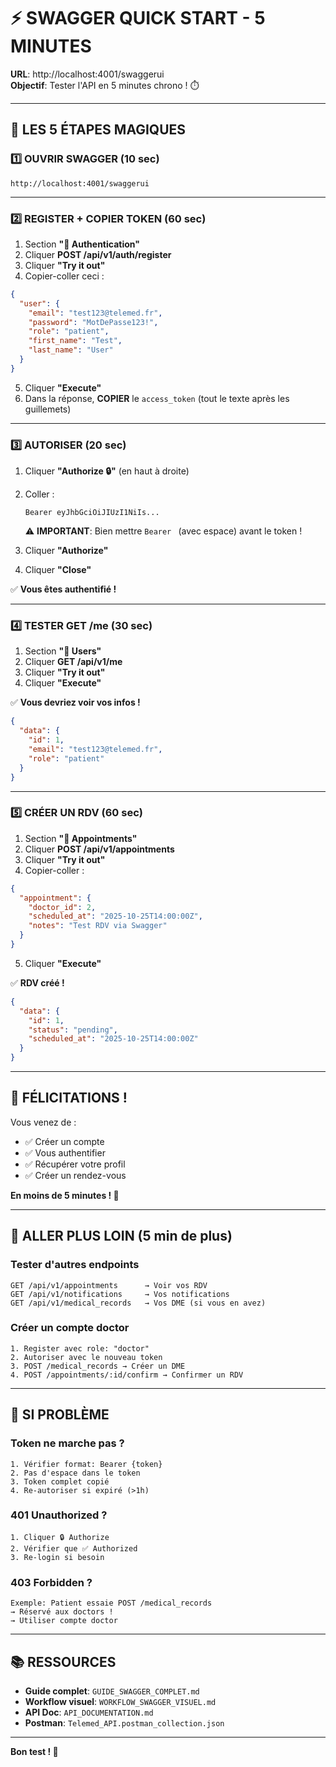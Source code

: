 # ⚡ SWAGGER QUICK START - 5 MINUTES

**URL**: http://localhost:4001/swaggerui  
**Objectif**: Tester l'API en 5 minutes chrono ! ⏱️

---

## 🚀 LES 5 ÉTAPES MAGIQUES

### 1️⃣ OUVRIR SWAGGER (10 sec)

```
http://localhost:4001/swaggerui
```

---

### 2️⃣ REGISTER + COPIER TOKEN (60 sec)

1. Section **"🔐 Authentication"**
2. Cliquer **POST /api/v1/auth/register**
3. Cliquer **"Try it out"**
4. Copier-coller ceci :

```json
{
  "user": {
    "email": "test123@telemed.fr",
    "password": "MotDePasse123!",
    "role": "patient",
    "first_name": "Test",
    "last_name": "User"
  }
}
```

5. Cliquer **"Execute"**
6. Dans la réponse, **COPIER** le `access_token` (tout le texte après les guillemets)

---

### 3️⃣ AUTORISER (20 sec)

1. Cliquer **"Authorize 🔒"** (en haut à droite)
2. Coller :
   ```
   Bearer eyJhbGciOiJIUzI1NiIs...
   ```
   ⚠️ **IMPORTANT**: Bien mettre `Bearer ` (avec espace) avant le token !

3. Cliquer **"Authorize"**
4. Cliquer **"Close"**

✅ **Vous êtes authentifié !**

---

### 4️⃣ TESTER GET /me (30 sec)

1. Section **"👤 Users"**
2. Cliquer **GET /api/v1/me**
3. Cliquer **"Try it out"**
4. Cliquer **"Execute"**

✅ **Vous devriez voir vos infos !**

```json
{
  "data": {
    "id": 1,
    "email": "test123@telemed.fr",
    "role": "patient"
  }
}
```

---

### 5️⃣ CRÉER UN RDV (60 sec)

1. Section **"📅 Appointments"**
2. Cliquer **POST /api/v1/appointments**
3. Cliquer **"Try it out"**
4. Copier-coller :

```json
{
  "appointment": {
    "doctor_id": 2,
    "scheduled_at": "2025-10-25T14:00:00Z",
    "notes": "Test RDV via Swagger"
  }
}
```

5. Cliquer **"Execute"**

✅ **RDV créé !**

```json
{
  "data": {
    "id": 1,
    "status": "pending",
    "scheduled_at": "2025-10-25T14:00:00Z"
  }
}
```

---

## 🎉 FÉLICITATIONS !

Vous venez de :
- ✅ Créer un compte
- ✅ Vous authentifier
- ✅ Récupérer votre profil
- ✅ Créer un rendez-vous

**En moins de 5 minutes ! 🚀**

---

## 🎯 ALLER PLUS LOIN (5 min de plus)

### Tester d'autres endpoints

```
GET /api/v1/appointments      → Voir vos RDV
GET /api/v1/notifications     → Vos notifications
GET /api/v1/medical_records   → Vos DME (si vous en avez)
```

### Créer un compte doctor

```
1. Register avec role: "doctor"
2. Autoriser avec le nouveau token
3. POST /medical_records → Créer un DME
4. POST /appointments/:id/confirm → Confirmer un RDV
```

---

## 🐛 SI PROBLÈME

### Token ne marche pas ?

```
1. Vérifier format: Bearer {token}
2. Pas d'espace dans le token
3. Token complet copié
4. Re-autoriser si expiré (>1h)
```

### 401 Unauthorized ?

```
1. Cliquer 🔒 Authorize
2. Vérifier que ✅ Authorized
3. Re-login si besoin
```

### 403 Forbidden ?

```
Exemple: Patient essaie POST /medical_records
→ Réservé aux doctors !
→ Utiliser compte doctor
```

---

## 📚 RESSOURCES

- **Guide complet**: `GUIDE_SWAGGER_COMPLET.md`
- **Workflow visuel**: `WORKFLOW_SWAGGER_VISUEL.md`
- **API Doc**: `API_DOCUMENTATION.md`
- **Postman**: `Telemed_API.postman_collection.json`

---

**Bon test ! 🧪**

